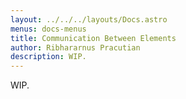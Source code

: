 ```yaml
---
layout: ../../../layouts/Docs.astro
menus: docs-menus
title: Communication Between Elements
author: Ribhararnus Pracutian
description: WIP.
---
```


WIP.
